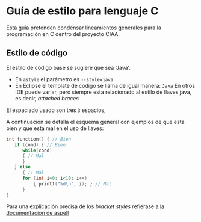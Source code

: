 # Guía de estilo para lenguaje C
Esta guía pretenden condensar lineamientos generales para la programación en C dentro del proyecto CIAA.
## Estilo de código
El estilo de código base se sugiere que sea 'Java'.
 - En `astyle` el parámetro es `--style=java`
 - En Eclipse el template de codigo se llama de igual manera: `Java`
En otros IDE puede variar, pero siempre esta relacionado al estilo de llaves java, es decir, *attached braces*

El espaciado usado son tres `3` espacios,

A continuación se detalla el esquema general con ejemplos de que esta bien y que esta mal en el uso de llaves:
```cpp
int function() { // Bien
   if (cond) { // Bien
      while(cond)
      { // Mal
      }
   } else
      { // Mal
      for (int i=0; i<10; i++)
          { printf("%d\n", i); } // Mal
      }
}
```
Para una explicación precisa de los *bracket styles* refierase a [la documentacion de aspell](http://astyle.sourceforge.net/astyle.html#_Brace_Style_Options)


<!--stackedit_data:
eyJoaXN0b3J5IjpbLTE1MjkyMzc0MzRdfQ==
-->